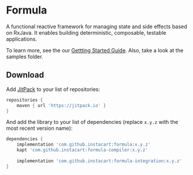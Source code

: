 # Formula
A functional reactive framework for managing state and side effects based on RxJava. It enables building 
deterministic, composable, testable applications.

To learn more, see the our [Gettting Started Guide](docs/Getting-Started.md). Also, take a look at the samples 
folder.


## Download

Add [JitPack](https://jitpack.io) to your list of repositories:

```groovy
repositories {
    maven { url 'https://jitpack.io' }
}
```

And add the library to your list of dependencies (replace `x.y.z` with the most recent version name):

```groovy
dependencies {
    implementation 'com.github.instacart:formula:x.y.z'
    kapt 'com.github.instacart:formula-compiler:x.y.z'
    
    implementation 'com.github.instacart:formula-integration:x.y.z'
}
```
